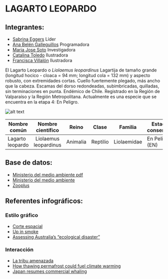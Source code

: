 #  LAGARTO LEOPARDO 
## Integrantes:
- [Sabrina Eggers](https://github.com/sabrina11s) Líder
- [Ana Belén Galleguillos](https://github.com/anagalleguillos) Programadora
- [Maria Jose Soto](https://github.com/CoteSoto) Investigadora
- [Catalina Toledo](https://github.com/catalinatoledo) Ilustradora
- [Francisca Villalón](https://github.com/Francisca-Pankii) Ilustradora

El Lagarto Leopardo o _Liolaemus leopardinus_ Lagartija de tamaño grande (longitud hocico - cloaca = 94 mm; longitud cola = 132 mm) y aspecto robusto, con extremidades cortas. Cuello fuertemente plegado, más ancho que la cabeza. Escamas del dorso redondeadas, subimbricadas, quilladas, sin terminaciones en punta. Endémico de Chile. Registrado en la Región de Valparaíso y la Región Metropolitana. Actualmente es una especie que se encuentra en la etapa 4: En Peligro.

![alt text](https://www.zooplus.es/magazine/wp-content/uploads/2020/06/Gecko-leopardo-1.jpeg "Lagarto leopardo")

| Nombre común | Nombre científico | Reino | Clase | Familia | Estado de conservación | 
| -------------|:-----------------:|  ---  |  ---  |  ---    |         ---            |
| Lagarto leopardo   | Liolaemus leopardinus | Animalia | Reptilio | Liolaemidae | En Peligro (EN) |



## Base de datos: 
- [Ministerio del medio ambiente pdf](http://www.mma.gob.cl/clasificacionespecies/fichas12proceso/fichas-finales/Liolaemus_leopardinus_12RCE_FIN.pdf)
- [Ministerio del medio ambiente](http://especies.mma.gob.cl/CNMWeb/Web/WebCiudadana/ficha_indepen.aspx?EspecieId=871&Version=1) 
- [Zooplus](https://www.zooplus.es/magazine/reptiles/especies-de-reptiles/gecko-leopardo) 
               



## Referentes infográficos:
### Estilo gráfico 
- [Corte espacial](https://www.scmp.com/infographics/article/2100532/how-asian-face-got-its-unique-characteristics)
- [Up in smoke](https://graphics.reuters.com/USA-WILDFIRES/WINE/bdwpkkmxmpm/index.html)
- [Assessing Australia’s “ecological disaster”](https://graphics.reuters.com/AUSTRALIA-BUSHFIRES-WILDLIFE/0100B5672VM/index.html) 
### Interacción
- [La tribu amenazada](https://graphics.reuters.com/BRAZIL-INDIGENOUS/MINING/rlgvdllonvo/index.html) 
- [How thawing permafrost could fuel climate warming](https://graphics.reuters.com/CLIMATE-CHANGE/PERMAFROST/oakveelglvr/index.html)
- [Japan resumes commercial whaling](https://graphics.reuters.com/JAPAN-WHALING-COMMERCIAL/0100B05008H/index.html)



